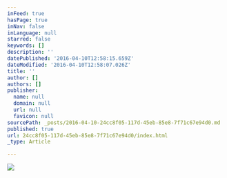 ```yaml
---
inFeed: true
hasPage: true
inNav: false
inLanguage: null
starred: false
keywords: []
description: ''
datePublished: '2016-04-10T12:58:15.659Z'
dateModified: '2016-04-10T12:58:07.026Z'
title: ''
author: []
authors: []
publisher:
  name: null
  domain: null
  url: null
  favicon: null
sourcePath: _posts/2016-04-10-24cc8f05-117d-45eb-85e8-7f71c67e94d0.md
published: true
url: 24cc8f05-117d-45eb-85e8-7f71c67e94d0/index.html
_type: Article

---
```

![](https://the-grid-user-content.s3-us-west-2.amazonaws.com/f5cfeada-988b-4dec-88a5-b100a20bd90c.jpg)